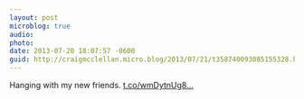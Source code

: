 ```yaml
---
layout: post
microblog: true
audio: 
photo: 
date: 2013-07-20 18:07:57 -0600
guid: http://craigmcclellan.micro.blog/2013/07/21/t358740093085155328.html
---
```

Hanging with my new friends. [t.co/wmDytnUg8...](http://t.co/wmDytnUg8W)
